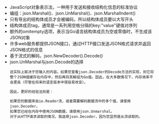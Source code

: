 - JavaScript对象表示法，一种用于发送和接收结构化信息的标准协议
- 编组：json.Marshal()、json.UnMarshal()、json.MarshalIndent()
- 只有导出的结构体成员才会被编码，所以结构体成员要以大写开头
- 结构体成员tag，通常是一系列用空格分隔的key:"value"键值对序列
- 额外的omitempty选项，表示当Go语言结构体成员为空或零值时，不生成该JSON对象
- 许多web服务都提供JSON接口，通过HTTP接口发送JSON格式请求并返回JSON格式的信息
- 基于流式的解码，json.NewDecoder().Decode()
- json.UnMarshal与json.Decode的选择
   ```
   这实际上取决于您输入的内容。如果您查看json.Decoder的Decode方法的实现，则它将整个JSON值缓存在内存中，然后再将其解组为Go值。因此，在大多数情况下，内存效率不会更高（尽管在将来的语言版本中很容易改变）。
   
   因此，更好的经验法则是：
   
   如果您的数据来自io.Reader流，或者需要解码数据流中的多个值，请使用json.Decoder。
   如果您已经在内存中使用JSON数据，请使用json.Unmarshal。
   对于从HTTP请求读取的情况，我选择json.Decoder，因为您显然是从流读取的。
   ```
  
  